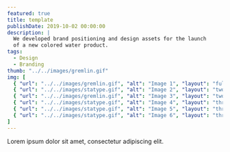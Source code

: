 ```yaml
---
featured: true
title: template
publishDate: 2019-10-02 00:00:00
description: |
  We developed brand positioning and design assets for the launch
  of a new colored water product.
tags:
  - Design
  - Branding
thumb: "../../images/gremlin.gif"
img: [
  { "url": "../../images/gremlin.gif", "alt": "Image 1", "layout": "full" },
  { "url": "../../images/statype.gif", "alt": "Image 2", "layout": "two" },
  { "url": "../../images/gremlin.gif", "alt": "Image 3", "layout": "two" },
  { "url": "../../images/statype.gif", "alt": "Image 4", "layout": "three" },
  { "url": "../../images/statype.gif", "alt": "Image 5", "layout": "three" },
  { "url": "../../images/statype.gif", "alt": "Image 6", "layout": "three" },
]
---
```


Lorem ipsum dolor sit amet, consectetur adipiscing elit.
